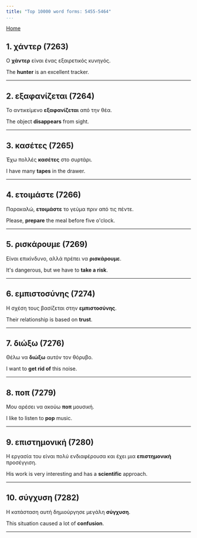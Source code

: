 ```yaml
---
title: "Top 10000 word forms: 5455-5464"
...
```


[Home](./) 

## 1. χάντερ (7263)

Ο **χάντερ** είναι ένας εξαιρετικός κυνηγός.  

The **hunter** is an excellent tracker.

---

## 2. εξαφανίζεται (7264)

Το αντικείμενο **εξαφανίζεται** από την θέα.

The object **disappears** from sight.

---

## 3. κασέτες (7265)

Έχω πολλές **κασέτες** στο συρτάρι.

I have many **tapes** in the drawer.

---

## 4. ετοιμάστε (7266)

Παρακαλώ, **ετοιμάστε** το γεύμα πριν από τις πέντε.

Please, **prepare** the meal before five o'clock.

---

## 5. ρισκάρουμε (7269)

Είναι επικίνδυνο, αλλά πρέπει να **ρισκάρουμε**.

It's dangerous, but we have to **take a risk**.

---

## 6. εμπιστοσύνης (7274)

Η σχέση τους βασίζεται στην **εμπιστοσύνης**.  

Their relationship is based on **trust**.

---

## 7. διώξω (7276)

Θέλω να **διώξω** αυτόν τον θόρυβο.  

I want to **get rid of** this noise.

---

## 8. ποπ (7279)

Μου αρέσει να ακούω **ποπ** μουσική.

I like to listen to **pop** music.

---

## 9. επιστημονική (7280)

Η εργασία του είναι πολύ ενδιαφέρουσα και έχει μια **επιστημονική** προσέγγιση.  

His work is very interesting and has a **scientific** approach.

---

## 10. σύγχυση (7282)

Η κατάσταση αυτή δημιούργησε μεγάλη **σύγχυση**.  

This situation caused a lot of **confusion**.

---

